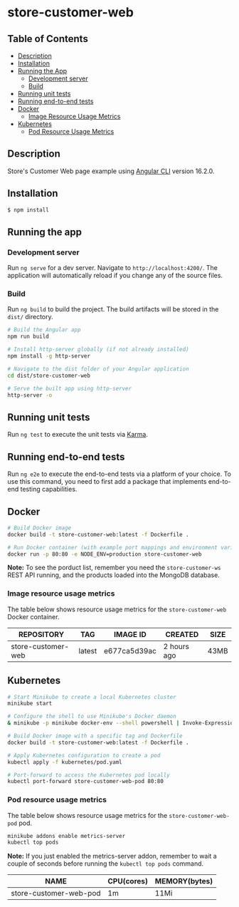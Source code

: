 # store-customer-web

## Table of Contents
- [Description](#description)
- [Installation](#installation)
- [Running the App](#running-the-app)
  - [Development server](#development-server)
  - [Build](#build)
- [Running unit tests](#running-unit-tests)
- [Running end-to-end tests](#running-end-to-end-tests)
- [Docker](#docker)
  - [Image Resource Usage Metrics](#image-resource-usage-metrics)
- [Kubernetes](#kubernetes)
  - [Pod Resource Usage Metrics](#pod-resource-usage-metrics)

## Description

Store's Customer Web page example using [Angular CLI](https://github.com/angular/angular-cli) version 16.2.0.

## Installation

```bash
$ npm install
```

## Running the app
### Development server

Run `ng serve` for a dev server. Navigate to `http://localhost:4200/`. The application will automatically reload if you change any of the source files.

### Build

Run `ng build` to build the project. The build artifacts will be stored in the `dist/` directory.
```bash
# Build the Angular app
npm run build

# Install http-server globally (if not already installed)
npm install -g http-server

# Navigate to the dist folder of your Angular application
cd dist/store-customer-web

# Serve the built app using http-server
http-server -o
```

## Running unit tests

Run `ng test` to execute the unit tests via [Karma](https://karma-runner.github.io).

## Running end-to-end tests

Run `ng e2e` to execute the end-to-end tests via a platform of your choice. To use this command, you need to first add a package that implements end-to-end testing capabilities.

## Docker

```bash
# Build Docker image
docker build -t store-customer-web:latest -f Dockerfile .

# Run Docker container (with example port mappings and environment variables)
docker run -p 80:80 -e NODE_ENV=production store-customer-web
```

**Note:** To see the porduct list, remember you need the `store-customer-ws` REST API running, and the products loaded into the MongoDB database.

### Image resource usage metrics

The table below shows resource usage metrics for the `store-customer-web` Docker container.

| REPOSITORY            | TAG    | IMAGE ID      | CREATED      | SIZE  |
|-----------------------|--------|---------------|--------------|-------|
| store-customer-web    | latest | e677ca5d39ac  | 2 hours ago  | 43MB  |


## Kubernetes

```bash
# Start Minikube to create a local Kubernetes cluster
minikube start

# Configure the shell to use Minikube's Docker daemon
& minikube -p minikube docker-env --shell powershell | Invoke-Expression

# Build Docker image with a specific tag and Dockerfile
docker build -t store-customer-web:latest -f Dockerfile .

# Apply Kubernetes configuration to create a pod
kubectl apply -f kubernetes/pod.yaml

# Port-forward to access the Kubernetes pod locally
kubectl port-forward store-customer-web-pod 80:80
```

### Pod resource usage metrics

The table below shows resource usage metrics for the `store-customer-web-pod` pod.

```bash
minikube addons enable metrics-server
kubectl top pods
```

**Note:** If you just enabled the metrics-server addon, remember to wait a couple of seconds before running the `kubectl top pods` command.


| NAME                    | CPU(cores) | MEMORY(bytes) |
|-------------------------|------------|---------------|
| store-customer-web-pod  | 1m         | 11Mi          |

